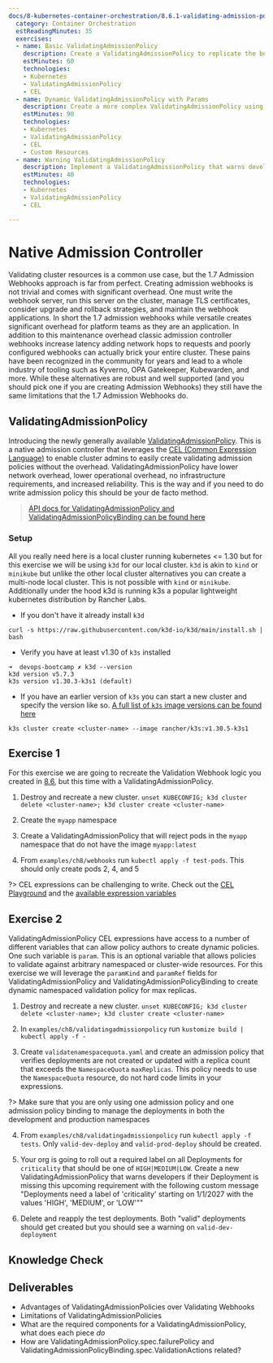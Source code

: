```yaml
---
docs/8-kubernetes-container-orchestration/8.6.1-validating-admission-policy.md:
  category: Container Orchestration
  estReadingMinutes: 35
  exercises:
  - name: Basic ValidatingAdmissionPolicy
    description: Create a ValidatingAdmissionPolicy to replicate the behavior of a Validating Webhook, rejecting pods in a specific namespace based on image.
    estMinutes: 60
    technologies:
    - Kubernetes
    - ValidatingAdmissionPolicy
    - CEL
  - name: Dynamic ValidatingAdmissionPolicy with Params
    description: Create a more complex ValidatingAdmissionPolicy using paramKind and paramRef to implement dynamic, namespace-specific validation for deployment replica counts.
    estMinutes: 90
    technologies:
    - Kubernetes
    - ValidatingAdmissionPolicy
    - CEL
    - Custom Resources
  - name: Warning ValidatingAdmissionPolicy
    description: Implement a ValidatingAdmissionPolicy that warns developers about an upcoming required label on Deployments.
    estMinutes: 40
    technologies:
    - Kubernetes
    - ValidatingAdmissionPolicy
    - CEL

---
```


# Native Admission Controller

Validating cluster resources is a common use case, but the 1.7 Admission Webhooks approach is far from perfect. Creating admission webhooks is not trivial and comes with significant overhead. One must write the webhook server, run this server on the cluster, manage TLS certificates, consider upgrade and rollback strategies, and maintain the webhook applications. In short the 1.7 admission webhooks while versatile creates significant overhead for platform teams as they are an application. In addition to this maintenance overhead classic admission controller webhooks increase latency adding network hops to requests and poorly configured webhooks can actually brick your entire cluster. These pains have been recognized in the community for years and lead to a whole industry of tooling such as Kyverno, OPA Gatekeeper, Kubewarden, and more. While these alternatives are robust and well supported (and you should pick one if you are creating Admission Webhooks) they still have the same limitations that the 1.7 Admission Webhooks do.

## ValidatingAdmissionPolicy

Introducing the newly generally available [ValidatingAdmissionPolicy](https://kubernetes.io/docs/reference/access-authn-authz/validating-admission-policy/). This is a native admission controller that leverages the [CEL (Common Expression Language)](https://github.com/google/cel-spec/blob/master/doc/intro.md) to enable cluster admins to easily create validating admission policies without the overhead. ValidatingAdmissionPolicy have lower network overhead, lower operational overhead, no infrastructure requirements, and increased reliability. This is the way and if you need to do write admission policy this should be your de facto method.

> [API docs for ValidatingAdmissionPolicy and ValidatingAdmissionPolicyBinding can be found here](https://kubernetes.io/docs/reference/generated/kubernetes-api/v1.30/#validatingadmissionpolicy-v1-admissionregistration-k8s-io)

### Setup

All you really need here is a local cluster running kubernetes <= 1.30 but for this exercise we will be using `k3d` for our local cluster. `k3d` is akin to `kind` or `minikube` but unlike the other local cluster alternatives you can create a multi-node local cluster. This is not possible with `kind` or `minikube`. Additionally under the hood k3d is running k3s a popular lightweight kubernetes distribution by Rancher Labs.

- If you don't have it already install `k3d`
```shell
curl -s https://raw.githubusercontent.com/k3d-io/k3d/main/install.sh | bash
```

- Verify you have at least v1.30 of `k3s` installed
```shell
➜  devops-bootcamp ✗ k3d --version
k3d version v5.7.3
k3s version v1.30.3-k3s1 (default)
```

- If you have an earlier version of `k3s` you can start a new cluster and specify the version like so. [A full list of `k3s` image versions can be found here](https://hub.docker.com/r/rancher/k3s/tags)
```shell
k3s cluster create <cluster-name> --image rancher/k3s:v1.30.5-k3s1
```

## Exercise 1

For this exercise we are going to recreate the Validation Webhook logic you created in [8.6](./8.6-webhooks.md), but this time with a ValidatingAdmissionPolicy.

1) Destroy and recreate a new cluster. `unset KUBECONFIG; k3d cluster delete <cluster-name>; k3d cluster create <cluster-name>`

2) Create the `myapp` namespace

3) Create a ValidatingAdmissionPolicy that will reject pods in the `myapp` namespace that do not have the image `myapp:latest`

4) From `examples/ch8/webhooks` run `kubectl apply -f test-pods`. This should only create pods 2, 4, and 5

?> CEL expressions can be challenging to write. Check out the [CEL Playground](https://playcel.undistro.io/) and the [available expression variables](https://kubernetes.io/docs/reference/access-authn-authz/validating-admission-policy/#validation-expression)

## Exercise 2

ValidatingAdmissionPolicy CEL expressions have access to a number of different variables that can allow policy authors to create dynamic policies. One such variable is `param`. This is an optional variable that allows policies to validate against arbitrary namespaced or cluster-wide resources. For this exercise we will leverage the `paramKind` and `paramRef` fields for ValidatingAdmissionPolicy and ValidatingAdmissionPolicyBinding to create dynamic namespaced validation policy for max replicas.

1) Destroy and recreate a new cluster. `unset KUBECONFIG; k3d cluster delete <cluster-name>; k3d cluster create <cluster-name>`

2) In `examples/ch8/validatingadmissionpolicy` run `kustomize build | kubectl apply -f -`

3) Create `validatenamespacequota.yaml` and create an admission policy that verifies deployments are not created or updated with a replica count that exceeds the `NamespaceQuota` `maxReplicas`. This policy needs to use the `NamespaceQuota` resource, do not hard code limits in your expressions.

?> Make sure that you are only using one admission policy and one admission policy binding to manage the deployments in both the development and production namespaces

4) From `examples/ch8/validatingadmissionpolicy` run `kubectl apply -f tests`. Only `valid-dev-deploy` and `valid-prod-deploy` should be created.

5) Your org is going to roll out a required label on all Deployments for `criticality` that should be one of `HIGH|MEDIUM|LOW`. Create a new ValidatingAdmissionPolicy that warns developers if their Deployment is missing this upcoming requirement with the following custom message "Deployments need a label of 'criticality' starting on 1/1/2027 with the values 'HIGH', 'MEDIUM', or 'LOW'""

6) Delete and reapply the test deployments. Both "valid" deployments should get created but you should see a warning on `valid-dev-deployment`

## Knowledge Check

<div class="quizdown">
  <div id="chapter-8/8.6.1/validatingadmissionpolicy-quiz.js"></div>
</div>

## Deliverables

- Advantages of ValidatingAdmissionPolicies over Validating Webhooks
- Limitations of ValidatingAdmissionPolicies
- What are the required components for a ValidatingAdmissionPolicy, what does each piece _do_
- How are ValidatingAdmissionPolicy.spec.failurePolicy and ValidatingAdmissionPolicyBinding.spec.ValidationActions related?
